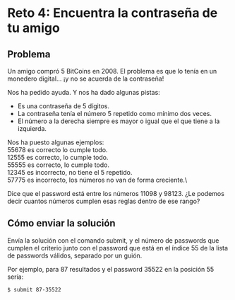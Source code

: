 # Reto 4: Encuentra la contraseña de tu amigo

## Problema

Un amigo compró 5 BitCoins en 2008. El problema es que lo tenía en un monedero digital... ¡y no se acuerda de la contraseña!

Nos ha pedido ayuda. Y nos ha dado algunas pistas:

- Es una contraseña de 5 dígitos.
- La contraseña tenía el número 5 repetido como mínimo dos veces.
- El número a la derecha siempre es mayor o igual que el que tiene a la izquierda.

Nos ha puesto algunas ejemplos:\
55678 es correcto lo cumple todo.\
12555 es correcto, lo cumple todo.\
55555 es correcto, lo cumple todo.\
12345 es incorrecto, no tiene el 5 repetido.\
57775 es incorrecto, los números no van de forma creciente.\

Dice que el password está entre los números 11098 y 98123. ¿Le podemos decir cuantos números cumplen esas reglas dentro de ese rango?

## Cómo enviar la solución

Envía la solución con el comando submit, y el número de passwords que cumplen el criterio junto con el password que está en el índice 55 de la lista de passwords válidos, separado por un guión.

Por ejemplo, para 87 resultados y el password 35522 en la posición 55 sería:

```
$ submit 87-35522
```